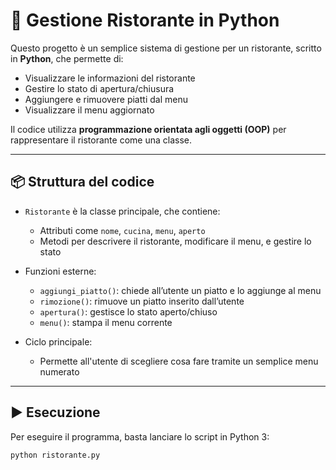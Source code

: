# 🍝 Gestione Ristorante in Python

Questo progetto è un semplice sistema di gestione per un ristorante, scritto in **Python**, che permette di:

- Visualizzare le informazioni del ristorante
- Gestire lo stato di apertura/chiusura
- Aggiungere e rimuovere piatti dal menu
- Visualizzare il menu aggiornato

Il codice utilizza **programmazione orientata agli oggetti (OOP)** per rappresentare il ristorante come una classe.

---

## 📦 Struttura del codice

- `Ristorante` è la classe principale, che contiene:
  - Attributi come `nome`, `cucina`, `menu`, `aperto`
  - Metodi per descrivere il ristorante, modificare il menu, e gestire lo stato

- Funzioni esterne:
  - `aggiungi_piatto()`: chiede all’utente un piatto e lo aggiunge al menu
  - `rimozione()`: rimuove un piatto inserito dall’utente
  - `apertura()`: gestisce lo stato aperto/chiuso
  - `menu()`: stampa il menu corrente

- Ciclo principale:
  - Permette all'utente di scegliere cosa fare tramite un semplice menu numerato

---

## ▶️ Esecuzione

Per eseguire il programma, basta lanciare lo script in Python 3:

```bash
python ristorante.py
